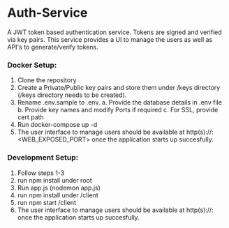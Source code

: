 # Auth-Service

A JWT token based authentication service. Tokens are signed and verified via key pairs. This service provides a UI to manage the users as well as API's to generate/verify tokens.   
### Docker Setup:
1. Clone the repository
2. Create a Private/Public key pairs and store them under /keys directory (/keys directory needs to be created). 
3. Rename .env.sample to .env.
    a. Provide the database details in .env file
    b. Provide key names and modify Ports if required
    c. For SSL, provide cert path
4. Run docker-compose up -d   
5. The user interface to manage users should be available at http(s)://<hostname>:<WEB_EXPOSED_PORT> once the application starts up succesfully. 

### Development Setup:
1. Follow steps 1-3
2. run npm install under root
3. Run app.js (nodemon app.js)
4. run npm install under /client
5. run npm start /client
6. The user interface to manage users should be available at http(s)://<hostname>:<Port> once the application starts up succesfully. 

